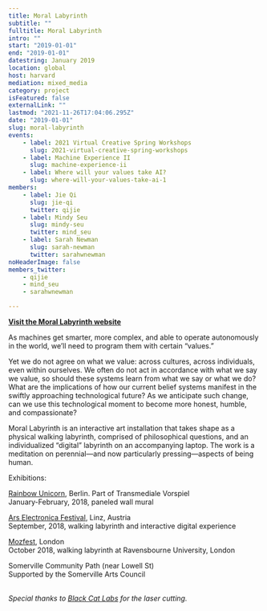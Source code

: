 ```yaml
---
title: Moral Labyrinth
subtitle: ""
fulltitle: Moral Labyrinth
intro: ""
start: "2019-01-01"
end: "2019-01-01"
datestring: January 2019
location: global
host: harvard
mediation: mixed_media
category: project
isFeatured: false
externalLink: ""
lastmod: "2021-11-26T17:04:06.295Z"
date: "2019-01-01"
slug: moral-labyrinth
events:
    - label: 2021 Virtual Creative Spring Workshops
      slug: 2021-virtual-creative-spring-workshops
    - label: Machine Experience II
      slug: machine-experience-ii
    - label: Where will your values take AI?
      slug: where-will-your-values-take-ai-1
members:
    - label: Jie Qi
      slug: jie-qi
      twitter: qijie
    - label: Mindy Seu
      slug: mindy-seu
      twitter: mind_seu
    - label: Sarah Newman
      slug: sarah-newman
      twitter: sarahwnewman
noHeaderImage: false
members_twitter:
    - qijie
    - mind_seu
    - sarahwnewman

---
```

**[Visit the Moral Labyrinth website](https://morallabyrinth.com)**


As machines get smarter, more complex, and able to operate autonomously in the world, we’ll need to program them with certain “values.”

Yet we do not agree on what we value: across cultures, across individuals, even within ourselves. We often do not act in accordance with what we say we value, so should these systems learn from what we say or what we do? What are the implications of how our current belief systems manifest in the swiftly approaching technological future? As we anticipate such change, can we use this technological moment to become more honest, humble, and compassionate?

Moral Labyrinth is an interactive art installation that takes shape as a physical walking labyrinth, comprised of philosophical questions, and an individualized “digital” labyrinth on an accompanying laptop. The work is a meditation on perennial—and now particularly pressing—aspects of being human. 

Exhibitions:

[Rainbow Unicorn](https://rainbow-unicorn.com/#gallery), Berlin. Part of Transmediale Vorspiel<br />
January-February, 2018, paneled wall mural

[Ars Electronica Festival](https://ars.electronica.art/error/en/), Linz, Austria<br />
September, 2018, walking labyrinth and interactive digital experience

[Mozfest](https://mozillafestival.org/), London<br />
October 2018, walking labyrinth at Ravensbourne University, London

Somerville Community Path (near Lowell St)<br />
Supported by the Somerville Arts Council
<br /><br />


*Special thanks to [Black Cat Labs](https://www.blackcatlabs.xyz/) for the laser cutting.*